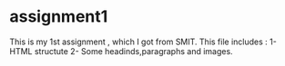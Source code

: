 # assignment1
This is my 1st assignment , which I got from SMIT.
This file includes :
1- HTML structute
2- Some headinds,paragraphs and images.
